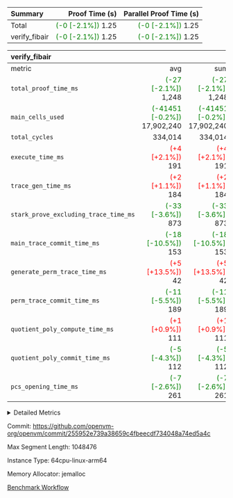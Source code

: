| Summary | Proof Time (s) | Parallel Proof Time (s) |
|:---|---:|---:|
| Total | <span style='color: green'>(-0 [-2.1%])</span> 1.25 | <span style='color: green'>(-0 [-2.1%])</span> 1.25 |
| verify_fibair | <span style='color: green'>(-0 [-2.1%])</span> 1.25 | <span style='color: green'>(-0 [-2.1%])</span> 1.25 |


| verify_fibair |||||
|:---|---:|---:|---:|---:|
|metric|avg|sum|max|min|
| `total_proof_time_ms ` | <span style='color: green'>(-27 [-2.1%])</span> 1,248 | <span style='color: green'>(-27 [-2.1%])</span> 1,248 | <span style='color: green'>(-27 [-2.1%])</span> 1,248 | <span style='color: green'>(-27 [-2.1%])</span> 1,248 |
| `main_cells_used     ` | <span style='color: green'>(-41451 [-0.2%])</span> 17,902,240 | <span style='color: green'>(-41451 [-0.2%])</span> 17,902,240 | <span style='color: green'>(-41451 [-0.2%])</span> 17,902,240 | <span style='color: green'>(-41451 [-0.2%])</span> 17,902,240 |
| `total_cycles        ` |  334,014 |  334,014 |  334,014 |  334,014 |
| `execute_time_ms     ` | <span style='color: red'>(+4 [+2.1%])</span> 191 | <span style='color: red'>(+4 [+2.1%])</span> 191 | <span style='color: red'>(+4 [+2.1%])</span> 191 | <span style='color: red'>(+4 [+2.1%])</span> 191 |
| `trace_gen_time_ms   ` | <span style='color: red'>(+2 [+1.1%])</span> 184 | <span style='color: red'>(+2 [+1.1%])</span> 184 | <span style='color: red'>(+2 [+1.1%])</span> 184 | <span style='color: red'>(+2 [+1.1%])</span> 184 |
| `stark_prove_excluding_trace_time_ms` | <span style='color: green'>(-33 [-3.6%])</span> 873 | <span style='color: green'>(-33 [-3.6%])</span> 873 | <span style='color: green'>(-33 [-3.6%])</span> 873 | <span style='color: green'>(-33 [-3.6%])</span> 873 |
| `main_trace_commit_time_ms` | <span style='color: green'>(-18 [-10.5%])</span> 153 | <span style='color: green'>(-18 [-10.5%])</span> 153 | <span style='color: green'>(-18 [-10.5%])</span> 153 | <span style='color: green'>(-18 [-10.5%])</span> 153 |
| `generate_perm_trace_time_ms` | <span style='color: red'>(+5 [+13.5%])</span> 42 | <span style='color: red'>(+5 [+13.5%])</span> 42 | <span style='color: red'>(+5 [+13.5%])</span> 42 | <span style='color: red'>(+5 [+13.5%])</span> 42 |
| `perm_trace_commit_time_ms` | <span style='color: green'>(-11 [-5.5%])</span> 189 | <span style='color: green'>(-11 [-5.5%])</span> 189 | <span style='color: green'>(-11 [-5.5%])</span> 189 | <span style='color: green'>(-11 [-5.5%])</span> 189 |
| `quotient_poly_compute_time_ms` | <span style='color: red'>(+1 [+0.9%])</span> 111 | <span style='color: red'>(+1 [+0.9%])</span> 111 | <span style='color: red'>(+1 [+0.9%])</span> 111 | <span style='color: red'>(+1 [+0.9%])</span> 111 |
| `quotient_poly_commit_time_ms` | <span style='color: green'>(-5 [-4.3%])</span> 112 | <span style='color: green'>(-5 [-4.3%])</span> 112 | <span style='color: green'>(-5 [-4.3%])</span> 112 | <span style='color: green'>(-5 [-4.3%])</span> 112 |
| `pcs_opening_time_ms ` | <span style='color: green'>(-7 [-2.6%])</span> 261 | <span style='color: green'>(-7 [-2.6%])</span> 261 | <span style='color: green'>(-7 [-2.6%])</span> 261 | <span style='color: green'>(-7 [-2.6%])</span> 261 |



<details>
<summary>Detailed Metrics</summary>

|  | verify_program_compile_ms | total_cells | stark_prove_excluding_trace_time_ms | quotient_poly_compute_time_ms | quotient_poly_commit_time_ms | perm_trace_commit_time_ms | pcs_opening_time_ms | main_trace_commit_time_ms |
| --- | --- | --- | --- | --- | --- | --- | --- |
|  | 7 | 65,536 | 41 | 2 | 7 | 0 | 23 | 7 | 

| air_name | rows | quotient_deg | main_cols | interactions | constraints | cells |
| --- | --- | --- | --- | --- | --- | --- |
| AccessAdapterAir<2> |  | 2 |  | 5 | 12 |  | 
| AccessAdapterAir<4> |  | 2 |  | 5 | 12 |  | 
| AccessAdapterAir<8> |  | 2 |  | 5 | 12 |  | 
| FibonacciAir | 32,768 | 1 | 2 |  | 5 | 65,536 | 
| FriReducedOpeningAir |  | 2 |  | 39 | 71 |  | 
| JalRangeCheckAir |  | 2 |  | 9 | 14 |  | 
| NativePoseidon2Air<BabyBearParameters>, 1> |  | 2 |  | 136 | 572 |  | 
| PhantomAir |  | 2 |  | 3 | 5 |  | 
| ProgramAir |  | 1 |  | 1 | 4 |  | 
| VariableRangeCheckerAir |  | 1 |  | 1 | 4 |  | 
| VmAirWrapper<AluNativeAdapterAir, FieldArithmeticCoreAir> |  | 2 |  | 15 | 27 |  | 
| VmAirWrapper<BranchNativeAdapterAir, BranchEqualCoreAir<1> |  | 2 |  | 11 | 25 |  | 
| VmAirWrapper<NativeAdapterAir<2, 0>, PublicValuesCoreAir> |  | 2 |  | 11 | 29 |  | 
| VmAirWrapper<NativeLoadStoreAdapterAir<1>, NativeLoadStoreCoreAir<1> |  | 2 |  | 15 | 20 |  | 
| VmAirWrapper<NativeLoadStoreAdapterAir<4>, NativeLoadStoreCoreAir<4> |  | 2 |  | 15 | 20 |  | 
| VmAirWrapper<NativeVectorizedAdapterAir<4>, FieldExtensionCoreAir> |  | 2 |  | 15 | 27 |  | 
| VmConnectorAir |  | 2 |  | 5 | 10 |  | 
| VolatileBoundaryAir |  | 2 |  | 4 | 17 |  | 

| group | trace_gen_time_ms | total_proof_time_ms | total_cycles | total_cells | stark_prove_excluding_trace_time_ms | quotient_poly_compute_time_ms | quotient_poly_commit_time_ms | perm_trace_commit_time_ms | pcs_opening_time_ms | main_trace_commit_time_ms | main_cells_used | generate_perm_trace_time_ms | execute_time_ms |
| --- | --- | --- | --- | --- | --- | --- | --- | --- | --- | --- | --- | --- | --- |
| verify_fibair | 184 | 1,248 | 334,014 | 61,884,586 | 873 | 111 | 112 | 189 | 261 | 153 | 17,902,240 | 42 | 191 | 

| group | air_name | rows | prep_cols | perm_cols | main_cols | cells |
| --- | --- | --- | --- | --- | --- | --- |
| verify_fibair | AccessAdapterAir<2> | 131,072 |  | 16 | 11 | 3,538,944 | 
| verify_fibair | AccessAdapterAir<4> | 65,536 |  | 16 | 13 | 1,900,544 | 
| verify_fibair | AccessAdapterAir<8> | 128 |  | 16 | 17 | 4,224 | 
| verify_fibair | FriReducedOpeningAir | 2,048 |  | 84 | 27 | 227,328 | 
| verify_fibair | JalRangeCheckAir | 32,768 |  | 28 | 12 | 1,310,720 | 
| verify_fibair | NativePoseidon2Air<BabyBearParameters>, 1> | 32,768 |  | 312 | 398 | 23,265,280 | 
| verify_fibair | PhantomAir | 16,384 |  | 12 | 6 | 294,912 | 
| verify_fibair | ProgramAir | 8,192 |  | 8 | 10 | 147,456 | 
| verify_fibair | VariableRangeCheckerAir | 262,144 | 2 | 8 | 1 | 2,359,296 | 
| verify_fibair | VmAirWrapper<AluNativeAdapterAir, FieldArithmeticCoreAir> | 262,144 |  | 36 | 29 | 17,039,360 | 
| verify_fibair | VmAirWrapper<BranchNativeAdapterAir, BranchEqualCoreAir<1> | 32,768 |  | 28 | 23 | 1,671,168 | 
| verify_fibair | VmAirWrapper<NativeLoadStoreAdapterAir<1>, NativeLoadStoreCoreAir<1> | 65,536 |  | 40 | 21 | 3,997,696 | 
| verify_fibair | VmAirWrapper<NativeLoadStoreAdapterAir<4>, NativeLoadStoreCoreAir<4> | 32,768 |  | 40 | 27 | 2,195,456 | 
| verify_fibair | VmAirWrapper<NativeVectorizedAdapterAir<4>, FieldExtensionCoreAir> | 32,768 |  | 36 | 38 | 2,424,832 | 
| verify_fibair | VmConnectorAir | 2 | 1 | 16 | 5 | 42 | 
| verify_fibair | VolatileBoundaryAir | 65,536 |  | 12 | 11 | 1,507,328 | 

| group | trace_height_constraint | weighted_sum | threshold |
| --- | --- | --- | --- |
| verify_fibair | 0 | 1,085,444 | 2,013,265,921 | 
| verify_fibair | 1 | 5,411,200 | 2,013,265,921 | 
| verify_fibair | 2 | 542,722 | 2,013,265,921 | 
| verify_fibair | 3 | 5,280,004 | 2,013,265,921 | 
| verify_fibair | 4 | 65,536 | 2,013,265,921 | 
| verify_fibair | 5 | 12,655,242 | 2,013,265,921 | 

| trace_height_constraint | threshold |
| --- | --- |
| 0 | 2,013,265,921 | 

</details>


Commit: https://github.com/openvm-org/openvm/commit/255952e739a38659c4fbeecdf734048a74ed5a4c

Max Segment Length: 1048476

Instance Type: 64cpu-linux-arm64

Memory Allocator: jemalloc

[Benchmark Workflow](https://github.com/openvm-org/openvm/actions/runs/13975827482)

